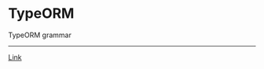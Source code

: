 # TypeORM
TypeORM grammar

---

[Link](https://cjstk7168.github.io/2019-04-29/Node%EC%97%90%EC%84%9C-ORM-%EC%82%AC%EC%9A%A9%ED%95%98%EA%B8%B0/)